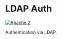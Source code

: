 # LDAP Auth

[![Apache 2](http://img.shields.io/badge/license-Apache%202-blue.svg)](http://www.apache.org/licenses/LICENSE-2.0)

Authentication via LDAP.
